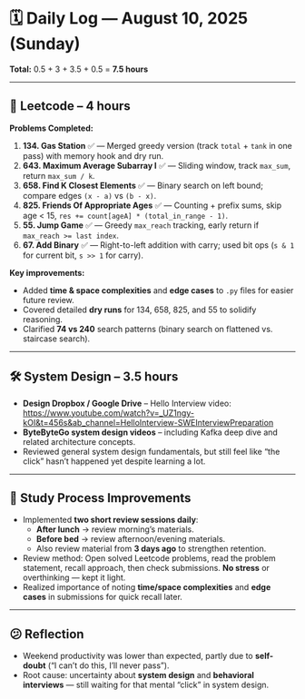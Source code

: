 # 🗓️ Daily Log — August 10, 2025 (Sunday)

**Total:** 0.5 + 3 + 3.5 + 0.5 = **7.5 hours**

---

## 📌 Leetcode – 4 hours

**Problems Completed:**
1. **134. Gas Station** ✅ — Merged greedy version (track `total` + `tank` in one pass) with memory hook and dry run.
2. **643. Maximum Average Subarray I** ✅ — Sliding window, track `max_sum`, return `max_sum / k`.
3. **658. Find K Closest Elements** ✅ — Binary search on left bound; compare edges `(x - a)` vs `(b - x)`.
4. **825. Friends Of Appropriate Ages** ✅ — Counting + prefix sums, skip age < 15, `res += count[ageA] * (total_in_range - 1)`.
5. **55. Jump Game** ✅ — Greedy `max_reach` tracking, early return if `max_reach >= last index`.
6. **67. Add Binary** ✅ — Right-to-left addition with carry; used bit ops (`s & 1` for current bit, `s >> 1` for carry).

**Key improvements:**
- Added **time & space complexities** and **edge cases** to `.py` files for easier future review.
- Covered detailed **dry runs** for 134, 658, 825, and 55 to solidify reasoning.
- Clarified **74 vs 240** search patterns (binary search on flattened vs. staircase search).

---

## 🛠 System Design – 3.5 hours
- **Design Dropbox / Google Drive** – Hello Interview video:  
  https://www.youtube.com/watch?v=_UZ1ngy-kOI&t=456s&ab_channel=HelloInterview-SWEInterviewPreparation
- **ByteByteGo system design videos** – including Kafka deep dive and related architecture concepts.
- Reviewed general system design fundamentals, but still feel like “the click” hasn’t happened yet despite learning a lot.

---

## 🧠 Study Process Improvements
- Implemented **two short review sessions daily**:
  - **After lunch** → review morning’s materials.
  - **Before bed** → review afternoon/evening materials.
  - Also review material from **3 days ago** to strengthen retention.
- Review method: Open solved Leetcode problems, read the problem statement, recall approach, then check submissions. **No stress** or overthinking — kept it light.
- Realized importance of noting **time/space complexities** and **edge cases** in submissions for quick recall later.

---

## 😕 Reflection
- Weekend productivity was lower than expected, partly due to **self-doubt** (“I can’t do this, I’ll never pass”).
- Root cause: uncertainty about **system design** and **behavioral interviews** — still waiting for that mental “click” in system design.
